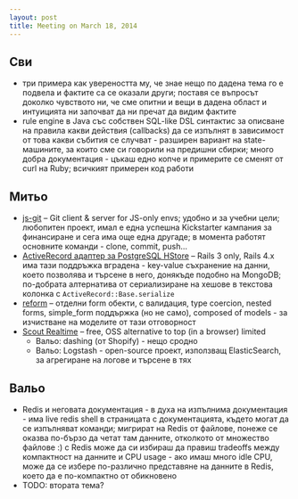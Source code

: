 ```yaml
---
layout: post
title: Meeting on March 18, 2014
---
```


## Сви

- три примера как увереността му, че знае нещо по дадена тема го е подвела и фактите са се оказали други; поставя се въпросът доколко чувството ни, че сме опитни и вещи в дадена област и интуицията ни започват да ни пречат да видим фактите
- rule engine в Java със собствен SQL-like DSL синтактис за описване на правила какви действия (callbacks) да се изпълнят в зависимост от това какви събития се случват - разширен вариант на state-машините, за които сме си говорили на предишни сбирки; много добра документация - цъкаш едно копче и примерите се сменят от curl на Ruby; всичкият примерен код работи

## Митьо

- [js-git](https://github.com/creationix/js-git) – Git client & server for JS-only envs; удобно и за учебни цели; любопитен проект, имал е една успешна Kickstarter кампания за финансиране и сега има още една другаде; в момента работят основните команди - clone, commit, push...
- [ActiveRecord адаптер за PostgreSQL HStore](https://github.com/diogob/activerecord-postgres-hstore) – Rails 3 only, Rails 4.x има тази поддръжка вградена - key-value съхранение на данни, което позволява и търсене в него, донякъде подобно на MongoDB; по-добрата алтернатива от сериализиране на хешове в текстова колонка с `ActiveRecord::Base.serialize`
- [reform](https://github.com/apotonick/reform) – отделни form обекти, с валидация, type coercion, nested forms, simple_form поддържка (но не само), composed of models - за изчистване на моделите от тази отговорност
- [Scout Realtime](http://scoutapp.github.io/scout_realtime/) – free, OSS alternative to top (in a browser) limited
    - Вальо: dashing (от Shopify) - нещо сродно
    - Вальо: Logstash - open-source проект, използващ ElasticSearch, за агрегиране на логове и търсене в тях

## Вальо

- Redis и неговата документация - в духа на изпълнима документация - има live redis shell в страницата с документацията, където могат да се изпълняват команди; мигрират на Redis от файлове, понеже се оказва по-бързо да четат там данните, отколкото от множество файлове :) с Redis може да си избираш да правиш tradeoffs между компактност на данните и CPU usage - ако имаш много idle CPU, може да се избере по-различно представяне на данните в Redis, което да е по-компактно от обикновено
- TODO: втората тема?